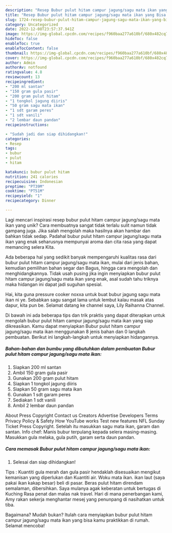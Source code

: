 ```yaml
---
description: "Resep Bubur pulut hitam campur jagung/sagu mata ikan yang Bisa Manjain Lidah"
title: "Resep Bubur pulut hitam campur jagung/sagu mata ikan yang Bisa Manjain Lidah"
slug: 1724-resep-bubur-pulut-hitam-campur-jagung-sagu-mata-ikan-yang-bisa-manjain-lidah
category: Uncategorized
date: 2022-12-08T23:57:37.941Z
image: https://img-global.cpcdn.com/recipes/f960baa277a610bf/680x482cq70/bubur-pulut-hitam-campur-jagungsagu-mata-ikan-foto-resep-utama.jpg
hideToc: false
enableToc: true
enableTocContent: false
thumbnail: https://img-global.cpcdn.com/recipes/f960baa277a610bf/680x482cq70/bubur-pulut-hitam-campur-jagungsagu-mata-ikan-foto-resep-utama.jpg
cover: https://img-global.cpcdn.com/recipes/f960baa277a610bf/680x482cq70/bubur-pulut-hitam-campur-jagungsagu-mata-ikan-foto-resep-utama.jpg
author: Admin
authorAv: notfound
ratingvalue: 4.8
reviewcount: 13
recipeingredient:
- "200 ml santan"
- "150 gram gula pasir"
- "200 gram pulut hitam"
- "1 tongkol jagung diiris"
- "50 gram sagu mata ikan"
- "1 sdt garam peres"
- "1 sdt vanili"
- "2 lembar daun pandan"
recipeinstructions:

- "Sudah jadi dan siap dihidangkan!"
categories:
- Resep
tags:
- bubur
- pulut
- hitam

katakunci: bubur pulut hitam 
nutrition: 241 calories
recipecuisine: Indonesian
preptime: "PT39M"
cooktime: "PT51M"
recipeyield: "1"
recipecategory: Dinner

---
```





Lagi mencari inspirasi resep bubur pulut hitam campur jagung/sagu mata ikan yang unik? Cara membuatnya sangat tidak terlalu sulit namun tidak gampang juga. Jika salah mengolah maka hasilnya akan hambar dan bahkan tidak sedap. Padahal bubur pulut hitam campur jagung/sagu mata ikan yang enak seharusnya mempunyai aroma dan cita rasa yang dapat memancing selera Kita.





Ada beberapa hal yang sedikit banyak mempengaruhi kualitas rasa dari bubur pulut hitam campur jagung/sagu mata ikan, mulai dari jenis bahan, kemudian pemilihan bahan segar dan Bagus, hingga cara mengolah dan menghidangkannya. Tidak usah pusing jika ingin menyiapkan bubur pulut hitam campur jagung/sagu mata ikan yang enak,      asal sudah tahu triknya maka hidangan ini dapat jadi suguhan spesial.














Hai, kita guna pressure cooker noxxa untuk buat bubur jagung sagu mata ikan ni ye. Sebabkan sagu sangat lama untuk lembut kalau masak atas dapur, kita pun be. Selamat datang ke channel saya, Lily Raihanna Channel.






Di bawah ini ada beberapa tips dan trik praktis yang dapat diterapkan untuk mengolah bubur pulut hitam campur jagung/sagu mata ikan yang siap dikreasikan. Kamu dapat menyiapkan Bubur pulut hitam campur jagung/sagu mata ikan menggunakan 8 jenis bahan dan 0 langkah pembuatan. Berikut ini langkah-langkah untuk menyiapkan hidangannya.

<!--inarticleads1-->

##### Bahan-bahan dan bumbu yang dibutuhkan dalam pembuatan Bubur pulut hitam campur jagung/sagu mata ikan:

1. Siapkan 200 ml santan
1. Ambil 150 gram gula pasir
1. Gunakan 200 gram pulut hitam
1. Siapkan 1 tongkol jagung diiris
1. Siapkan 50 gram sagu mata ikan
1. Gunakan 1 sdt garam peres
1. Sediakan 1 sdt vanili
1. Ambil 2 lembar daun pandan


About Press Copyright Contact us Creators Advertise Developers Terms Privacy Policy &amp; Safety How YouTube works Test new features NFL Sunday Ticket Press Copyright. Setelah itu masukkan sagu mata ikan, garam dan santan. Info chef: Manis bubur terpulang kepada selera masing-masing. Masukkan gula melaka, gula putih, garam serta daun pandan. 

<!--inarticleads2-->

##### Cara memasak Bubur pulut hitam campur jagung/sagu mata ikan:


1. Selesai dan siap dihidangkan!

Tips : Kuantiti gula merah dan gula pasir hendaklah disesuaikan mengikut kemanisan yang diperlukan dan Kuantiti air. Woku mata ikan. ikan laut (saya pakai ikan kakap besar) beli di pasar. Beras pulut hitam direndam semalaman, dibersihkan. Saya mulanya agak keberatan untuk bertugas di Kuching Rasa penat dan malas nak travel. Hari di mana penerbangan kami, Amy rakan sekerja menghantar mesej yang penunpang di nasihatkan untuk tiba. 

Bagaimana? Mudah bukan? Itulah cara menyiapkan bubur pulut hitam campur jagung/sagu mata ikan yang bisa kamu praktikkan di rumah. Selamat mencoba!
